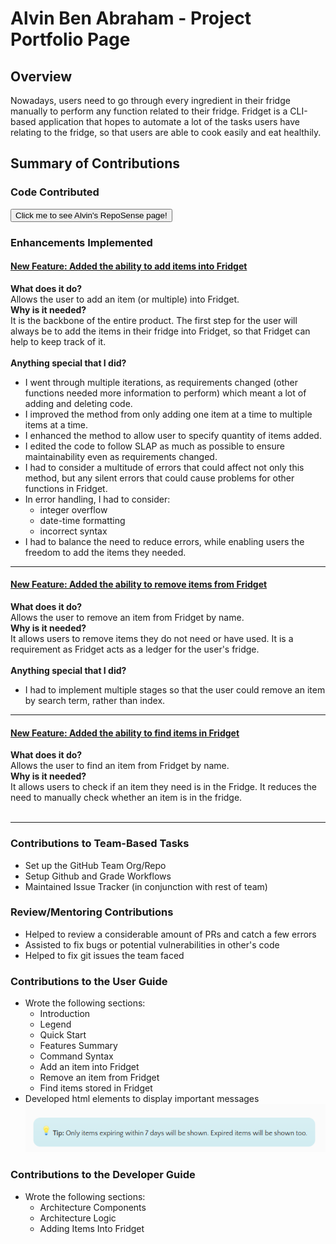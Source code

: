 # Alvin Ben Abraham - Project Portfolio Page

## Overview

Nowadays, users need to go through every ingredient in their fridge manually to perform any function related to their fridge. Fridget is a CLI-based application that hopes to automate a lot of the tasks users have relating to the fridge, so that users are able to cook easily and eat healthily.

## Summary of Contributions

### Code Contributed

[<button> Click me to see Alvin's RepoSense page! </button>](https://nus-cs2113-ay2122s1.github.io/tp-dashboard/?search=w12&sort=groupTitle&sortWithin=title&since=2021-09-25&timeframe=commit&mergegroup=&groupSelect=groupByRepos&breakdown=false&tabOpen=true&tabType=authorship&tabAuthor=alvynben&tabRepo=AY2122S1-CS2113T-W12-4%2Ftp%5Bmaster%5D&authorshipIsMergeGroup=false&authorshipFileTypes=docs~functional-code~test-code~other&authorshipIsBinaryFileTypeChecked=false)

### Enhancements Implemented

#### <ins>New Feature: Added the ability to add items into Fridget</ins>

**What does it do?<br/>**
Allows the user to add an item (or multiple) into Fridget.<br/>
**Why is it needed?<br/>**
It is the backbone of the entire product. The first step for the user will always be to add the items in their fridge into Fridget, so that Fridget can help to keep track of it.<br/><br/>
**Anything special that I did?**


* I went through multiple iterations, as requirements changed (other functions needed more information to perform) which meant a lot of adding and deleting code.
* I improved the method from only adding one item at a time to multiple items at a time.
* I enhanced the method to allow user to specify quantity of items added.
* I edited the code to follow SLAP as much as possible to ensure maintainability even as requirements changed.
* I had to consider a multitude of errors that could affect not only this method, but any silent errors that could cause problems for other functions in Fridget.
* In error handling, I had to consider: 
  * integer overflow 
  * date-time formatting
  * incorrect syntax 
* I had to balance the need to reduce errors, while enabling users the freedom to add the items they needed.

<hr/>

#### <ins>New Feature: Added the ability to remove items from Fridget</ins>

**What does it do?<br/>**
Allows the user to remove an item from Fridget by name.<br/>
**Why is it needed?<br/>**
It allows users to remove items they do not need or have used. It is a requirement as Fridget acts as a ledger for the user's fridge.<br/><br/>
**Anything special that I did?**
* I had to implement multiple stages so that the user could remove an item by search term, rather than index.

<hr/>

#### <ins>New Feature: Added the ability to find items in Fridget</ins>

**What does it do?<br/>**
Allows the user to find an item from Fridget by name.<br/>
**Why is it needed?<br/>**
It allows users to check if an item they need is in the Fridge. It reduces the need to manually check whether an item is in the fridge.<br/><br/>

<hr/>

### Contributions to Team-Based Tasks
* Set up the GitHub Team Org/Repo
* Setup Github and Grade Workflows
* Maintained Issue Tracker (in conjunction with rest of team)

### Review/Mentoring Contributions
* Helped to review a considerable amount of PRs and catch a few errors
* Assisted to fix bugs or potential vulnerabilities in other's code
* Helped to fix git issues the team faced

### Contributions to the User Guide
* Wrote the following sections:
  * Introduction
  * Legend
  * Quick Start
  * Features Summary
  * Command Syntax
  * Add an item into Fridget
  * Remove an item from Fridget
  * Find items stored in Fridget
* Developed html elements to display important messages
![img.png](img.png)

### Contributions to the Developer Guide
* Wrote the following sections:
  * Architecture Components
  * Architecture Logic
  * Adding Items Into Fridget

